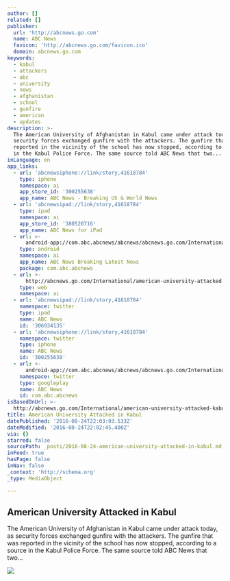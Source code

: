 ```yaml
---
author: []
related: []
publisher:
  url: 'http://abcnews.go.com'
  name: ABC News
  favicon: 'http://abcnews.go.com/favicon.ico'
  domain: abcnews.go.com
keywords:
  - kabul
  - attackers
  - abc
  - university
  - news
  - afghanistan
  - school
  - gunfire
  - american
  - updates
description: >-
  The American University of Afghanistan in Kabul came under attack today, as
  security forces exchanged gunfire with the attackers. The gunfire that was
  reported in the vicinity of the school has now stopped, according to a source
  in the Kabul Police Force. The same source told ABC News that two...
inLanguage: en
app_links:
  - url: 'abcnewsiphone://link/story,41618784'
    type: iphone
    namespace: ai
    app_store_id: '300255638'
    app_name: ABC News - Breaking US & World News
  - url: 'abcnewsipad://link/story,41618784'
    type: ipad
    namespace: ai
    app_store_id: '380520716'
    app_name: ABC News for iPad
  - url: >-
      android-app://com.abc.abcnews/abcnews/abcnews.go.com/International/american-university-attacked-kabul-afghanistan/story?id=41618784
    type: android
    namespace: ai
    app_name: ABC News Breaking Latest News
    package: com.abc.abcnews
  - url: >-
      http://abcnews.go.com/International/american-university-attacked-kabul-afghanistan/story?id=41618784
    type: web
    namespace: ai
  - url: 'abcnewsipad://link/story,41618784'
    namespace: twitter
    type: ipad
    name: ABC News
    id: '306934135'
  - url: 'abcnewsiphone://link/story,41618784'
    namespace: twitter
    type: iphone
    name: ABC News
    id: '300255638'
  - url: >-
      android-app://com.abc.abcnews/abcnews/abcnews.go.com/International/american-university-attacked-kabul-afghanistan/story?id=41618784
    namespace: twitter
    type: googleplay
    name: ABC News
    id: com.abc.abcnews
isBasedOnUrl: >-
  http://abcnews.go.com/International/american-university-attacked-kabul-afghanistan/story?id=41618784
title: American University Attacked in Kabul
datePublished: '2016-08-24T22:03:03.533Z'
dateModified: '2016-08-24T22:02:45.400Z'
via: {}
starred: false
sourcePath: _posts/2016-08-24-american-university-attacked-in-kabul.md
inFeed: true
hasPage: false
inNav: false
_context: 'http://schema.org'
_type: MediaObject

---
```

<article style=""><h1>American University Attacked in Kabul</h1><p>The American University of Afghanistan in Kabul came under attack today, as security forces exchanged gunfire with the attackers. The gunfire that was reported in the vicinity of the school has now stopped, according to a source in the Kabul Police Force. The same source told ABC News that two...</p><img src="http://a.abcnews.com/images/International/ap_american_university_kabul_jc_160824_4x3_992.jpg" /></article>